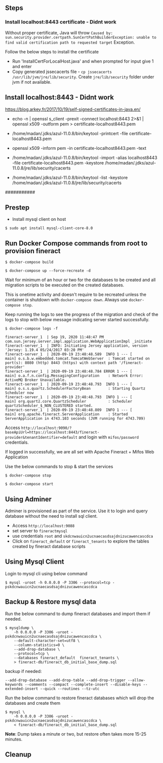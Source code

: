 ## Steps

### Install localhost:8443 certificate - Didnt work

Without proper certificate, Java will throw `Caused by: sun.security.provider.certpath.SunCertPathBuilderException: unable to find valid certification path to requested target` Exception.

Follow the below steps to install the certificate

* Run 'InstallCertForLocalHost.java' and when prompted for input give 1 and enter
* Copy generated jssecacerts file - `cp jssecacerts /usr/lib/jvm/jre/lib/security`. Create `jre/lib/security` folder under jvm if not available.

## Install localhost:8443 - Didnt work

https://blog.arkey.fr/2017/10/19/self-signed-certificates-in-java.en/

* echo -n | openssl s_client -prexit -connect localhost:8443 2>&1 | openssl x509 -outform pem > certificate-localhost8443.pem
* /home/madan/.jdks/azul-11.0.8/bin/keytool -printcert -file certificate-localhost8443.pem
* openssl x509 -inform pem -in certificate-localhost8443.pem -text

* /home/madan/.jdks/azul-11.0.8/bin/keytool -import -alias localhost8443 -file certificate-localhost8443.pem -keystore /home/madan/.jdks/azul-11.0.8/jre/lib/security/cacerts
* /home/madan/.jdks/azul-11.0.8/bin/keytool -list -keystore /home/madan/.jdks/azul-11.0.8/jre/lib/security/cacerts

###########

## Prestep

* Install mysql client on host
```
$ sudo apt install mysql-client-core-8.0
```

## Run Docker Compose commands from root to provision fineract

```
$ docker-compose build

$ docker-compose up --force-recreate -d
```

Wait for minimum of an hour or two for the databases to be created and all migration scripts to be executed on the created databases.

This is onetime activity and doesn't require to be recreated unless the container is shutdown with `docker-compose down`. Always use `docker-compose stop`.

Keep running the logs to see the progress of the migration and check of the logs to stop with below message indicating server started successfully.

```
$ docker-compose logs -f

fineract-server_1  | Sep 19, 2020 11:48:47 PM com.sun.jersey.server.impl.application.WebApplicationImpl _initiate
fineract-server_1  | INFO: Initiating Jersey application, version 'Jersey: 1.19.4 05/24/2017 03:20 PM'
fineract-server_1  | 2020-09-19 23:48:48.589  INFO 1 --- [           main] o.s.b.w.embedded.tomcat.TomcatWebServer  : Tomcat started on port(s): 8080 (http) 8443 (https) with context path '/fineract-provider'
fineract-server_1  | 2020-09-19 23:48:48.784 ERROR 1 --- [           main] o.a.f.n.config.MessagingConfiguration    : Network Error: ActiveMQ Broker Unavailable.
fineract-server_1  | 2020-09-19 23:48:48.793  INFO 1 --- [           main] o.s.s.quartz.SchedulerFactoryBean        : Starting Quartz Scheduler now
fineract-server_1  | 2020-09-19 23:48:48.793  INFO 1 --- [           main] org.quartz.core.QuartzScheduler          : Scheduler quartzScheduler_$_NON_CLUSTERED started.
fineract-server_1  | 2020-09-19 23:48:48.809  INFO 1 --- [           main] org.apache.fineract.ServerApplication    : Started ServerApplication in 4743.103 seconds (JVM running for 4743.709)
```

Access `http://localhost:9090/?baseApiUrl=https://localhost:8443/fineract-provider&tenantIdentifier=default` and login with `mifos/password` credentials.

If logged in successfully, we are all set with Apache Fineract + Mifos Web Application

Use the below commands to stop & start the services

```
$ docker-compose stop

$ docker-compose start
```

## Using Adminer

Adminer is provisioned as part of the service. Use it to login and query database without the need to install sql client.

* Access `http://localhost:9088` 
* set server to `fineractmysql`
* use credentials `root` and `skdcnwauicn2ucnaecasdsajdnizucawencascdca`
* Click on `fineract_default` or `fineract_tenants` to explore the tables created by fineract database scripts

## Using Mysql Client

Login to mysql cli using below command

```
$ mysql -uroot -h 0.0.0.0 -P 3306 --protocol=tcp -pskdcnwauicn2ucnaecasdsajdnizucawencascdca
```

## Backup & Restore mysql data

Run the below command to dump fineract databases and import them if needed.

```
$ mysqldump \
    -h 0.0.0.0 -P 3306 -uroot -pskdcnwauicn2ucnaecasdsajdnizucawencascdca \
    --default-character-set=utf8 \
    --column-statistics=0 \
    --add-drop-database \
    --protocol=tcp \
    --databases fineract_default  fineract_tenants \
    > fineract-db/fineract_db_initial_base_dump.sql
```

backup if needed:
```
--add-drop-database --add-drop-table --add-drop-trigger --allow-keywords --comments --compact --complete-insert --disable-keys --extended-insert --quick --routines --tz-utc
```

Run the below command to restore fineract databases which will drop the databases and create them

```
$ mysql \
    -h 0.0.0.0 -P 3306 -uroot -pskdcnwauicn2ucnaecasdsajdnizucawencascdca \
    < fineract-db/fineract_db_initial_base_dump.sql
```

__Note__: Dump takes a minute or two, but restore often takes more 15-25 minutes.

## Cleanup
